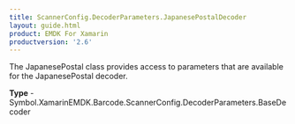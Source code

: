 ```yaml
---
title: ScannerConfig.DecoderParameters.JapanesePostalDecoder
layout: guide.html 
product: EMDK For Xamarin 
productversion: '2.6' 
---
```

The JapanesePostal class provides access to parameters that are available for the JapanesePostal decoder.

**Type** - Symbol.XamarinEMDK.Barcode.ScannerConfig.DecoderParameters.BaseDecoder



